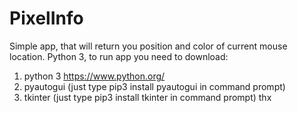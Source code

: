 # PixelInfo
Simple app, that will return you position and color of current mouse location.
Python 3, to run app you need to download: 
1. python 3 https://www.python.org/
2. pyautogui (just type pip3 install pyautogui in command prompt)
3. tkinter (just type pip3 install tkinter in command prompt)
thx